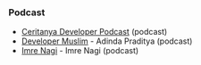 ### Podcast

*   [Ceritanya Developer Podcast](https://anchor.fm/ceritanya-developer) (podcast)
*   [Developer Muslim](https://anchor.fm/devmuslimid) - Adinda Praditya (podcast)
*   [Imre Nagi](https://imrenagi.com/blog/) - Imre Nagi (podcast)
